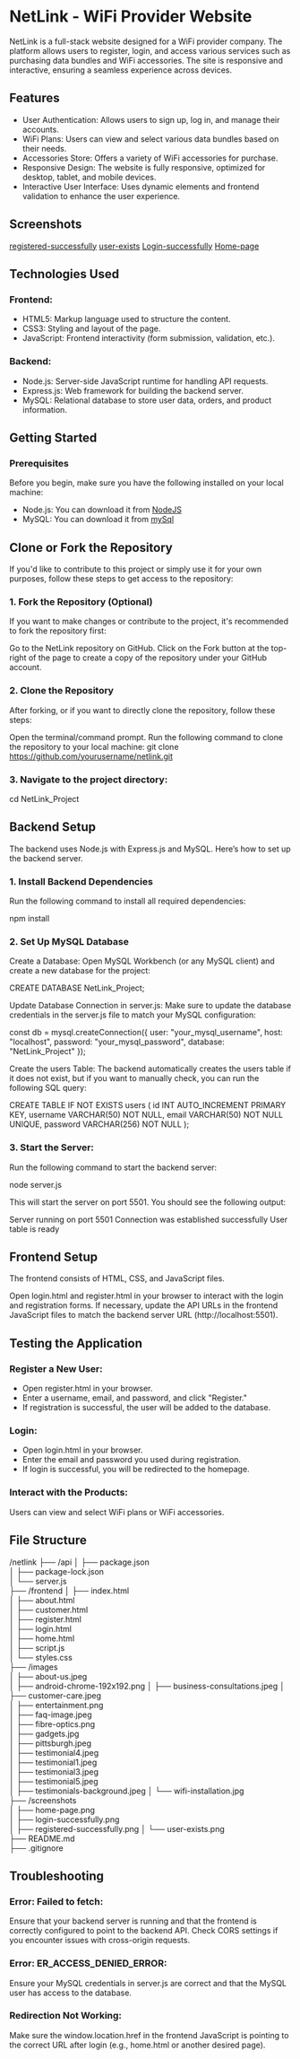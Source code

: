 # NetLink - WiFi Provider Website

NetLink is a full-stack website designed for a WiFi provider company. 
The platform allows users to register, login, and access various services such as purchasing data bundles and WiFi accessories. 
The site is responsive and interactive, ensuring a seamless experience across devices.

## Features
- User Authentication: Allows users to sign up, log in, and manage their accounts.
- WiFi Plans: Users can view and select various data bundles based on their needs.
- Accessories Store: Offers a variety of WiFi accessories for purchase.
- Responsive Design: The website is fully responsive, optimized for desktop, tablet, and mobile devices.
- Interactive User Interface: Uses dynamic elements and frontend validation to enhance the user experience.

## Screenshots

[registered-successfully](/screenshots/registered-successfully.png)
[user-exists](/screenshots/user-exists.png)
[Login-successfully](/screenshots/Login-successfully.png)
[Home-page](/screenshots/Home-page.png)


## Technologies Used
### Frontend:
- HTML5: Markup language used to structure the content.
- CSS3: Styling and layout of the page.
- JavaScript: Frontend interactivity (form submission, validation, etc.).

### Backend:
- Node.js: Server-side JavaScript runtime for handling API requests.
- Express.js: Web framework for building the backend server.
- MySQL: Relational database to store user data, orders, and product information.

## Getting Started

### Prerequisites
Before you begin, make sure you have the following installed on your local machine:

- Node.js: You can download it from [NodeJS](nodejs.org.)
- MySQL: You can download it from [mySql](mysql.com.)

## Clone or Fork the Repository
If you'd like to contribute to this project or simply use it for your own purposes, follow these steps to get access to the repository:

### 1. Fork the Repository (Optional)
If you want to make changes or contribute to the project, it's recommended to fork the repository first:

Go to the NetLink repository on GitHub.
Click on the Fork button at the top-right of the page to create a copy of the repository under your GitHub account.

### 2. Clone the Repository
After forking, or if you want to directly clone the repository, follow these steps:

Open the terminal/command prompt.
Run the following command to clone the repository to your local machine:
git clone https://github.com/yourusername/netlink.git

### 3. Navigate to the project directory:
cd NetLink_Project


## Backend Setup
The backend uses Node.js with Express.js and MySQL. Here’s how to set up the backend server.

### 1. Install Backend Dependencies
Run the following command to install all required dependencies:

npm install

### 2. Set Up MySQL Database
Create a Database: Open MySQL Workbench (or any MySQL client) and create a new database for the project:

CREATE DATABASE NetLink_Project;

Update Database Connection in server.js: 
Make sure to update the database credentials in the server.js file to match your MySQL configuration:

const db = mysql.createConnection({
    user: "your_mysql_username",
    host: "localhost",
    password: "your_mysql_password",
    database: "NetLink_Project"
});

Create the users Table: The backend automatically creates the users table if it does not exist, but if you want to manually check, you can run the following SQL query:

CREATE TABLE IF NOT EXISTS users (
    id INT AUTO_INCREMENT PRIMARY KEY,
    username VARCHAR(50) NOT NULL,
    email VARCHAR(50) NOT NULL UNIQUE,
    password VARCHAR(256) NOT NULL
);
### 3. Start the Server: 
Run the following command to start the backend server:

node server.js

This will start the server on port 5501. You should see the following output:

Server running on port 5501
Connection was established successfully
User table is ready


## Frontend Setup
The frontend consists of HTML, CSS, and JavaScript files.

Open login.html and register.html in your browser to interact with the login and registration forms.
If necessary, update the API URLs in the frontend JavaScript files to match the backend server URL (http://localhost:5501).

## Testing the Application
### Register a New User:

- Open register.html in your browser.
- Enter a username, email, and password, and click "Register."
- If registration is successful, the user will be added to the database.

### Login:

- Open login.html in your browser.
- Enter the email and password you used during registration.
- If login is successful, you will be redirected to the homepage.

### Interact with the Products:

Users can view and select WiFi plans or WiFi accessories.

## File Structure

/netlink
├── /api
│   ├── package.json              
│   ├── package-lock.json         
│   └── server.js                 
├── /frontend
│   ├── index.html               
│   ├── about.html                
│   ├── customer.html             
│   ├── register.html             
│   ├── login.html               
│   ├── home.html                 
│   ├── script.js                 
│   └── styles.css                
├── /images                       
│   ├── about-us.jpeg             
│   ├── android-chrome-192x192.png
│   ├── business-consultations.jpeg
│   ├── customer-care.jpeg        
│   ├── entertainment.png         
│   ├── faq-image.jpeg            
│   ├── fibre-optics.png         
│   ├── gadgets.jpg               
│   ├── pittsburgh.jpeg           
│   ├── testimonial4.jpeg         
│   ├── testimonial1.jpeg         
│   ├── testimonial3.jpeg        
│   ├── testimonial5.jpeg         
│   ├── testimonials-background.jpeg
│   └── wifi-installation.jpg     
├── /screenshots                  
│   ├── home-page.png             
│   ├── login-successfully.png    
│   ├── registered-successfully.png
│   └── user-exists.png           
├── README.md                     
├── .gitignore                    



## Troubleshooting
### Error: Failed to fetch:

Ensure that your backend server is running and that the frontend is correctly configured to point to the backend API.
Check CORS settings if you encounter issues with cross-origin requests.

### Error: ER_ACCESS_DENIED_ERROR:

Ensure your MySQL credentials in server.js are correct and that the MySQL user has access to the database.

### Redirection Not Working:

Make sure the window.location.href in the frontend JavaScript is pointing to the correct URL after login (e.g., home.html or another desired page).







